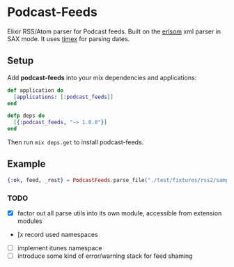 Podcast-Feeds
======

Elixir RSS/Atom parser for Podcast feeds. Built on the [erlsom](https://github.com/willemdj/erlsom) xml parser in SAX mode.
It uses [timex](https://github.com/bitwalker/timex) for parsing dates.

## Setup

Add **podcast-feeds** into your mix dependencies and applications:

```elixir
def application do
  [applications: [:podcast_feeds]]
end

defp deps do
  [{:podcast_feeds, "~> 1.0.0"}]
end
```
Then run ```mix deps.get``` to install podcast-feeds.

## Example

```elixir
{:ok, feed, _rest} = PodcastFeeds.parse_file("./test/fixtures/rss2/sample.xml")
```


### TODO

- [x] factor out all parse utils into its own module, accessible from extension modules
- [x record used namespaces
- [ ] implement itunes namespace
- [ ] introduce some kind of error/warning stack for feed shaming
